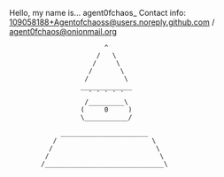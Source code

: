 Hello, my name is... agent0fchaos_
Contact info: 109058188+Agentofchaoss@users.noreply.github.com / agent0fchaos@onionmail.org



                            ^
                          /   \
                         /     \
                        /       \
                       /         \
                      _____________
                        ` ` ` ` `
                       /_________\
                      (     0     )
                      \___________/
                      
                 ______________________
               /                        \
              /                          \
             /                            \
            /______________________________\
